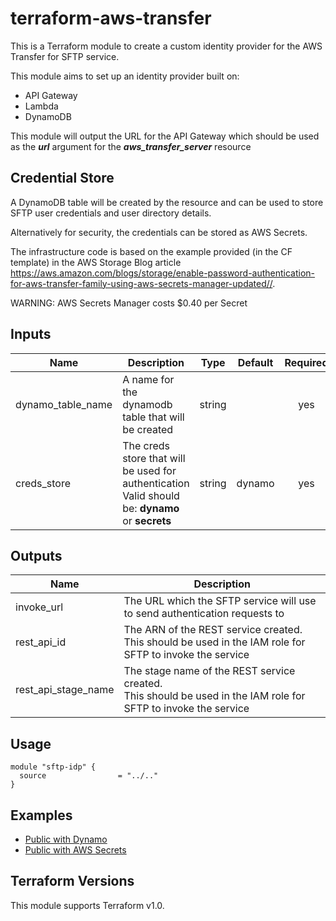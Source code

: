 # terraform-aws-transfer

This is a Terraform module to create a custom identity provider for the AWS Transfer for SFTP service.

This module aims to set up an identity provider built on:
* API Gateway
* Lambda
* DynamoDB

This module will output the URL for the API Gateway which should be used as the ***url*** argument for the ***aws_transfer_server*** resource

## Credential Store

A DynamoDB table will be created by the resource and can be used to store SFTP user credentials and user directory details.

Alternatively for security, the credentials can be stored as AWS Secrets.

The infrastructure code is based on the example provided (in the CF template) in the AWS Storage Blog article
https://aws.amazon.com/blogs/storage/enable-password-authentication-for-aws-transfer-family-using-aws-secrets-manager-updated//.

WARNING: AWS Secrets Manager costs $0.40 per Secret

## Inputs

| Name | Description | Type | Default | Required |
|------|-------------|:----:|:-----:|:-----:|
| dynamo_table_name | A name for the dynamodb table that will be created | string |  | yes |
| creds_store | The creds store that will be used for authentication<br>Valid should be: **dynamo** or **secrets** | string | dynamo | yes |

## Outputs

| Name | Description |
|------|-------------|
| invoke_url | The URL which the SFTP service will use to send authentication requests to |
| rest_api_id | The ARN of the REST service created. <br>This should be used in the IAM role for SFTP to invoke the service |
| rest_api_stage_name | The stage name of the REST service created. <br> This should be used in the IAM role for SFTP to invoke the service |

## Usage
```hcl-terraform
module "sftp-idp" {
  source                = "../.."
}
```

## Examples

* [Public with Dynamo](https://github.com/devopsgoat/terraform-aws-transfer/tree/master/examples/public-dynamo)
* [Public with AWS Secrets](https://github.com/devopsgoat/terraform-aws-transfer/tree/master/examples/public-secrets)

## Terraform Versions

This module supports Terraform v1.0.
